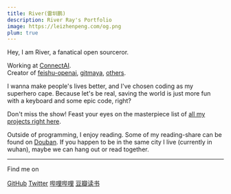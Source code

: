 ```yaml
---
title: River(雷圳鹏)
description: River Ray's Portfolio
image: https://leizhenpeng.com/og.png
plum: true
---
```


Hey, I am River, a fanatical open sourceror.

Working at [<span i-simple-icons-github /> ConnectAI](https://github.com/ConnectAI-E).<br>
Creator of [feishu-openai](https://github.com/ConnectAI-E/feishu-openai), [gitmaya](https://github.com/ConnectAI-E/GitMaya), [others](/projects).<br>

I wanna make people's lives better, and I've chosen coding as my superhero cape. Because let's be real, saving the world is just more fun with a keyboard and some epic code, right?

Don't miss the show! Feast your eyes on the masterpiece list of [all my projects right here](/projects).

Outside of programming, I enjoy reading. Some of my reading-share can be found on [Douban](https://book.douban.com/people/151095889/collect). If you happen to be in the same city I live (currently in wuhan), maybe we can hang out or read together.

<div flex-auto />

---

Find me on

<p flex="~ gap-3 wrap" class="mt--2!">
  <a href="https://github.com/leizhenpeng" target="_blank"><span op75 i-simple-icons-github /> GitHub</a>
  <a href="https://www.twitter.com/zhenpenglei" target="_blank"><span op75 i-ri-twitter-x-fill /> Twitter</a>
  <a href="https://space.bilibili.com/66891783" target="_blank"><span op75 i-simple-icons-bilibili /> 哔哩哔哩</a>
  <a href="https://book.douban.com/people/151095889/collect" target="_blank"><span op75 i-simple-icons-douban /> 豆瓣读书</a>
</p>

